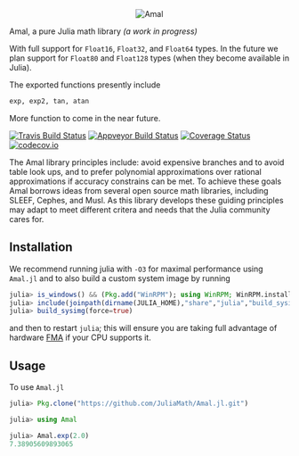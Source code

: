 <div align="center"><img src="https://cloud.githubusercontent.com/assets/4319522/19198797/ee730dec-8c8e-11e6-91f4-0720c391969e.jpg" alt="Amal"></img> </div>


Amal, a pure Julia math library *(a work in progress)*

With full support for `Float16`, `Float32`, and `Float64` types. In the future we plan support for `Float80` and `Float128` types (when they become available in Julia).



The exported functions presently include
```julia
exp, exp2, tan, atan
```
More function to come in the near future. 


[![Travis Build Status](https://travis-ci.org/JuliaMath/Amal.jl.svg?branch=master)](https://travis-ci.org/JuliaMath/Amal.jl)
[![Appveyor Build Status](https://ci.appveyor.com/api/projects/status/307l6b799amrpvks/branch/master?svg=true)](https://ci.appveyor.com/project/musm/Amal-jl/branch/master)
[![Coverage Status](https://coveralls.io/repos/JuliaMath/Amal.jl/badge.svg?branch=master&service=github)](https://coveralls.io/github/JuliaMath/Amal.jl?branch=master)
[![codecov.io](http://codecov.io/github/JuliaMath/Amal.jl/coverage.svg?branch=master)](http://codecov.io/github/JuliaMath/Amal.jl?branch=master)


The Amal library principles include: avoid expensive branches and to avoid table look ups, and to prefer polynomial approximations over rational approximations if accuracy constrains can be  met.  To achieve these goals Amal borrows ideas from several open source math libraries, including SLEEF, Cephes, and Musl. As this library develops these guiding principles may adapt to meet different critera and needs that the Julia community cares for.



## Installation

We recommend running julia with `-O3` for maximal performance using `Amal.jl` and to also build a custom system image by running
```julia
julia> is_windows() && (Pkg.add("WinRPM"); using WinRPM; WinRPM.install("gcc"))
julia> include(joinpath(dirname(JULIA_HOME),"share","julia","build_sysimg.jl"))
julia> build_sysimg(force=true)
```
and then to restart `julia`; this will ensure you are taking full advantage of hardware [FMA](https://en.wikipedia.org/wiki/FMA_instruction_set)  if your CPU supports it.

## Usage

To use  `Amal.jl`
```julia
julia> Pkg.clone("https://github.com/JuliaMath/Amal.jl.git")

julia> using Amal

julia> Amal.exp(2.0)
7.38905609893065

```
